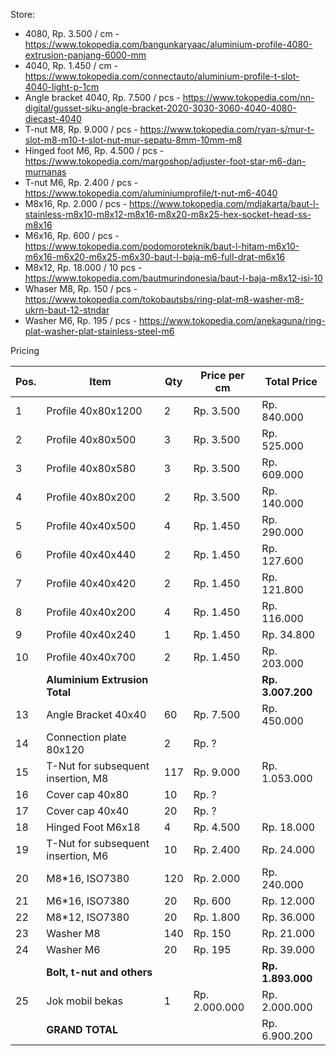 Store:
- 4080, Rp. 3.500 / cm - https://www.tokopedia.com/bangunkaryaac/aluminium-profile-4080-extrusion-panjang-6000-mm
- 4040, Rp. 1.450 / cm - https://www.tokopedia.com/connectauto/aluminium-profile-t-slot-4040-light-p-1cm
- Angle bracket 4040, Rp. 7.500 / pcs - https://www.tokopedia.com/nn-digital/gusset-siku-angle-bracket-2020-3030-3060-4040-4080-diecast-4040
- T-nut M8, Rp. 9.000 / pcs - https://www.tokopedia.com/ryan-s/mur-t-slot-m8-m10-t-slot-nut-mur-sepatu-8mm-10mm-m8
- Hinged foot M6, Rp. 4.500 / pcs - https://www.tokopedia.com/margoshop/adjuster-foot-star-m6-dan-murnanas
- T-nut M6, Rp. 2.400 / pcs - https://www.tokopedia.com/aluminiumprofile/t-nut-m6-4040
- M8x16, Rp. 2.000 / pcs - https://www.tokopedia.com/mdjakarta/baut-l-stainless-m8x10-m8x12-m8x16-m8x20-m8x25-hex-socket-head-ss-m8x16
- M6x16, Rp. 600 / pcs - https://www.tokopedia.com/podomoroteknik/baut-l-hitam-m6x10-m6x16-m6x20-m6x25-m6x30-baut-l-baja-m6-full-drat-m6x16
- M8x12, Rp. 18.000 / 10 pcs - https://www.tokopedia.com/bautmurindonesia/baut-l-baja-m8x12-isi-10
- Whaser M8, Rp. 150 / pcs - https://www.tokopedia.com/tokobautsbs/ring-plat-m8-washer-m8-ukrn-baut-12-stndar
- Washer M6, Rp. 195 / pcs - https://www.tokopedia.com/anekaguna/ring-plat-washer-plat-stainless-steel-m6


Pricing


| Pos. | Item | Qty | Price per cm | Total Price |
| ------ | ------ | ------ | ------ | ------ |
| 1 | Profile 40х80х1200 | 2 | Rp. 3.500 | Rp. 840.000 |
| 2 | Profile 40х80х500 | 3 | Rp. 3.500 | Rp. 525.000 |
| 3 | Profile 40х80х580 | 3 | Rp. 3.500 | Rp. 609.000 |
| 4 | Profile 40х80х200 | 2 | Rp. 3.500 | Rp. 140.000  |
| 5 | Profile 40х40х500 | 4 | Rp. 1.450 | Rp. 290.000 |
| 6 | Profile 40х40х440 | 2 | Rp. 1.450 | Rp. 127.600 |
| 7 | Profile 40х40х420 | 2 | Rp. 1.450 | Rp. 121.800 |
| 8 | Profile 40х40х200 | 4 | Rp. 1.450 | Rp. 116.000|
| 9 | Profile 40х40х240 | 1 | Rp. 1.450 | Rp. 34.800 |
| 10 | Profile 40х40х700 | 2 | Rp. 1.450 | Rp. 203.000  |
|  | **Aluminium Extrusion Total** |  |  | **Rp. 3.007.200**  |
| 13 | Angle Bracket 40x40 | 60 | Rp. 7.500 | Rp. 450.000 |
| 14 | Connection plate 80х120 | 2 | Rp. ? | |
| 15 | T-Nut for subsequent insertion, M8 | 117 | Rp. 9.000 | Rp. 1.053.000|
| 16 | Cover cap 40х80 | 10 | Rp. ? | |
| 17 | Cover cap 40х40 | 20 | Rp. ? | |
| 18 | Hinged Foot M6x18 | 4 | Rp. 4.500 | Rp. 18.000 |
| 19 | T-Nut for subsequent insertion, М6 | 10 | Rp. 2.400 | Rp. 24.000 |
| 20 | M8*16, ISO7380 | 120 | Rp. 2.000 | Rp. 240.000  |
| 21 | M6*16, ISO7380 | 20 | Rp. 600 | Rp. 12.000 |
| 22 | M8*12, ISO7380 | 20 | Rp. 1.800 | Rp. 36.000 |
| 23 | Washer M8 | 140 | Rp. 150 | Rp. 21.000 |
| 24 | Washer M6 | 20 | Rp. 195  | Rp. 39.000 |
|    | **Bolt, t-nut and others** | | | **Rp. 1.893.000** |
| 25 | Jok mobil bekas | 1 | Rp. 2.000.000 | Rp. 2.000.000 |
|    | **GRAND TOTAL** | | | Rp.  6.900.200 |
